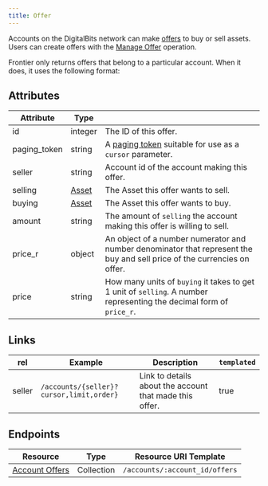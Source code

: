 ```yaml
---
title: Offer
---
```


Accounts on the DigitalBits network can make [offers](http://developer.digitalbits.io/guides/concepts/exchange.html) to buy or sell assets.  Users can create offers with the [Manage Offer](http://developer.digitalbits.io/guides/concepts/list-of-operations.html) operation.

Frontier only returns offers that belong to a particular account.  When it does, it uses the following format:

## Attributes
| Attribute    | Type             |                                                                                                                        |
|--------------|------------------|------------------------------------------------------------------------------------------------------------------------|
| id           | integer           | The ID of this offer. |
| paging_token | string           | A [paging token](./page.md) suitable for use as a `cursor` parameter.                                                                |
| seller      | string           | Account id of the account making this offer.                                                    |
| selling     | [Asset](http://developer.digitalbits.io/guides/concepts/assets.html)           | The Asset this offer wants to sell.                      |
| buying     | [Asset](http://developer.digitalbits.io/guides/concepts/assets.html) | The Asset this offer wants to buy. |
| amount | string | The amount of `selling` the account making this offer is willing to sell.|
| price_r | object | An object of a number numerator and number denominator that represent the buy and sell price of the currencies on offer.|
| price| string | How many units of `buying` it takes to get 1 unit of `selling`. A number representing the decimal form of `price_r`.|

## Links
| rel          | Example                                                                                           | Description                                                | `templated` |
|--------------|---------------------------------------------------------------------------------------------------|------------------------------------------------------------|-------------|
| seller      | `/accounts/{seller}?cursor,limit,order}`      | Link to details about the account that made this offer. | true        |


## Endpoints

| Resource                 | Type       | Resource URI Template                |
|--------------------------|------------|--------------------------------------|
| [Account Offers](../endpoints/offers-for-account.md)       | Collection | `/accounts/:account_id/offers`       |

